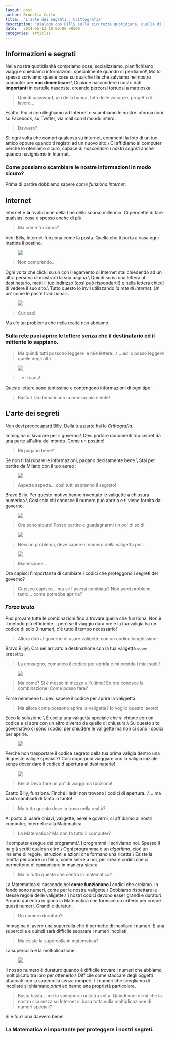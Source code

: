 ```yaml
---
layout: post
author: Brunetta Carlo
title:  "L'arte dei segreti : Crittografia"
description: "Dialogo con Billy sulla sicurezza quotidiana, quella di Internet."
date:   2014-05-13 18:00:00 +0200
categories: articles
---
```


Informazioni e segreti
---

Nella nostra quotidianità compriamo cose, socializziamo, pianifichiamo viaggi e chiediamo informazioni, specialmente quando ci perdiamo!\\
Molto spesso scriviamo queste cose su qualche file che salviamo nel nostro computer per **non dimenticare**.\\
Ci piace nascondere i nostri dati **importanti** in cartelle nascoste, creando percorsi tortuosi a matrioska.

> Quindi password, pin della banca, foto delle vacanze, progetti di lavoro...

Esatto. Poi ci con illeghiamo ad Internet e scambiamo le nostre informazioni su Facebook, su Twitter, via mail con il mondo intero.

> Davvero?

Sì, ogni volta che compri qualcosa su internet, commenti la foto di un tuo amico oppure quando ti registri ad un nuovo sito.\\
Ci affidiamo al computer perché lo riteniamo sicuro, capace di *nascondere i nostri segreti* anche quando navighiamo in Internet.

### Come possiamo scambiare le nostre informazioni in modo sicuro?

Prima di partire dobbiamo sapere *come funziona Internet*.

Internet
---

Internet è **la** rivoluzione della fine dello scorso millennio. Ci permette di fare qualsiasi cosa e spesso anche di più.

> Ma come funziona?

Vedi Billy, Internet funziona come la posta. Quella che ti porta a casa ogni mattina il postino.

<figure>
<img src="{{ site.url }}/images/cript/1.jpg"/>
</figure>

> Non comprendo...

Ogni volta che clicki su un con illegamento di Internet stai chiedendo ad un altra persona di mostrarti la sua pagina.\\
Quindi scrivi una lettera al destinatario, metti il tuo indirizzo (così può risponderti!) e nella lettera chiedi di vedere il suo sito.\\
Tutto questo lo invii utilizzando *la rete di Internet*. Un po' come le poste tradizionali...

<figure>
<img src="{{ site.url }}/images/cript/2.jpg"/>
</figure>

> Curioso!

Ma c'è un problema che nella realtà non abbiamo.

### Sulla rete puoi aprire le lettere senza che il destinatario ed il mittente lo sappiano.

> Ma quindi tutti possono leggere le mie lettere...\\
> ...ed io posso leggere quelle degli altri...

<figure>
<img src="{{ site.url }}/images/cript/3.jpg"/>
</figure>

> ...è il caos!

Queste lettere sono tantissime e contengono informazioni di ogni tipo!

> Basta.\\
> Da domani non comunico più niente!


L'arte dei segreti
---

Non devi preoccuparti Billy. Dalla tua parte hai la *Crittografia*.

Immagina di lavorare per il governo.\\
Devi portare documenti top secret da una parte all'altra del mondo. Come un postino!

> Mi pagano bene?

Se non ti fai rubare le informazioni, pagano decisamente bene.\\
Stai per partire da Milano con il tuo aereo :

<figure>
<img src="{{ site.url }}/images/cript/4.jpg"/>
</figure>

> Aspetta aspetta... così tutti sapranno il segreto!

Bravo Billy. Per questo motivo hanno inventato le valigette a chiusura numerica.\\
Così solo chi conosce il numero può aprirla e ti viene fornita dal governo.

<figure>
<img src="{{ site.url }}/images/cript/5.jpg"/>
</figure>

> Ora sono sicuro! Posso partire e guadagnarmi un po' di soldi.

<figure>
<img src="{{ site.url }}/images/cript/6.jpg"/>
</figure>

> Nessun problema, deve sapere il numero della valigetta per...

<figure>
<img src="{{ site.url }}/images/cript/7.jpg"/>
</figure>

> Maledizione...

Ora capisci l'importanza di cambiare i codici che proteggono i segreti del governo?

> Capisco capisco... ma se l'avessi cambiata? Non avrei problemi, tanto... come potrebbe aprirla?

### *Forza bruta*

Può provare tutte le combinazioni fino a trovare quella che funziona.
Non è il metodo più efficiente... però se il viaggio dura ore e la tua valigia ha un codice di solo 3 numeri, c'è tutto il tempo necessario!

> Allora dirò al governo di usare valigette con un codice lunghissimo!

Bravo Billy!\\
Ora sei arrivato a destinazione con la tua valigetta `super protetta`.

> La consegno, comunico il codice per aprirla e mi prendo i miei soldi!

<figure>
<img src="{{ site.url }}/images/cript/8.jpg"/>
</figure>

> Ma come? Sì è messo in mezzo all'ultimo! Ed ora conosce la combinazione! Come posso fare?

Forse nemmeno tu devi sapere il codice per aprire la valigietta.

> Ma allora come possono aprire la valigetta? Io voglio questo lavoro!

Ecco la soluzione.\\
È uscita una valigetta speciale che si chiude con un codice e si apre con un altro diverso da quello di chiusura.\\
Su questo sito governativo ci sono i codici per chiudere le valigette ma non ci sono i codici per aprirle.

<figure>
<img src="{{ site.url }}/images/cript/9.jpg"/>
</figure>

Perché non trasportare il codice segreto della tua prima valigia dentro una di queste valigie speciali?\\
Così dopo puoi viaggiare con la valigia iniziale senza dover dare il codice d'apertura al destinatario!

<figure>
<img src="{{ site.url }}/images/cript/10.jpg"/>
</figure>

> Bello! Devo fare un po' di viaggi ma funziona!

Esatto Billy, funziona. Finché i ladri non trovano i codici di apertura...\\
...ma basta cambiarli di tanto in tanto!

> Ma tutto questo dove lo trovo nella realtà?

Al posto di usare chiavi, valigette, aerei e governi, ci affidiamo ai nostri computer, Internet e alla Matematica.

> La Matematica? Ma non fa tutto il computer?

Il computer esegue dei programmi.\\
I programmi li scriviamo noi. Spesso li ha già scritti qualcun altro.\\
Ogni programma è un *algoritmo*, cioé un insieme di regole, istruzioni e azioni che formano una ricetta.\\
Esiste la ricetta per aprire un file o, come serve a noi, per creare codici che ci permettono di comunicare in maniera sicura.

> Ma in tutto questo che centra la matematica?

La Matematica si nasconde nel **come funzionano** i codici che creiamo. In fondo sono numeri, come per le nostre valigette.\\
Dobbiamo rispettare le stesse regole delle valigette.\\
I nostri codici devono esser grandi e duraturi. Proprio qui entra in gioco la Matematica che fornisce un criterio per creare questi numeri. Grandi e duraturi.

> Un numero duraturo?!

Immagina di avere una supercolla che ti permette di incollare i numeri. È una supercolla e quindi sarà difficile separare i numeri incollati.


> Ma esiste la supercolla in matematica?

La supercolla è la moltiplicazione.

<figure>
<img src="{{ site.url }}/images/cript/11.jpg"/>
</figure>

Il nostro numero è duraturo quando è difficile trovare i numeri che abbiamo moltiplicato tra loro per ottenerlo.\\
Difficile come staccare degli oggetti attaccati con la supercolla senza romperli.\\
I numeri che scegliamo di incollare si chiamano *primi* ed hanno una proprietà particolare.



> Basta basta... me lo spiegherai un'altra volta.
> Quindi vuoi dirmi che la nostra sicurezza su Internet si basa tutta sulla moltiplicazione di numeri speciali?

Sì e funziona davvero bene!

### La Matematica è importante per proteggere i nostri segreti.



